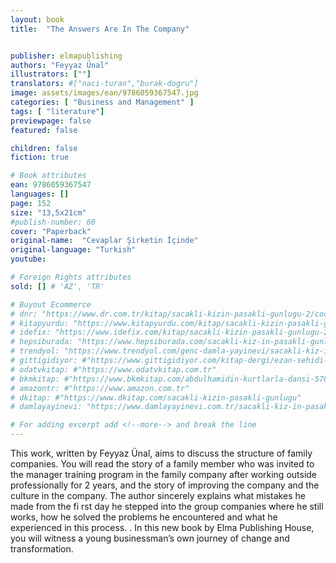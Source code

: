 ```yaml
---
layout: book
title:  "The Answers Are In The Company"


publisher: elmapublishing
authors: "Feyyaz Ünal"
illustrators: [""]
translators: #["naci-turan","burak-dogru"]
image: assets/images/ean/9786059367547.jpg
categories: [ "Business and Management" ]
tags: [ "literature"]
previewpage: false
featured: false

children: false
fiction: true

# Book attributes
ean: 9786059367547
languages: []
page: 152
size: "13,5x21cm"
#publish-number: 60
cover: "Paperback"
original-name:  "Cevaplar Şirketin İçinde"
original-language: "Turkish"
youtube:

# Foreign Rights attributes
sold: [] # 'AZ', 'TR'

# Buyout Ecommerce
# dnr: "https://www.dr.com.tr/kitap/sacakli-kizin-pasakli-gunlugu-2/cocuk-ve-genclik/genclik-10-yas/roman-oyku/urunno=0001893059001"
# kitapyurdu: "https://www.kitapyurdu.com/kitap/sacakli-kizin-pasakli-gunlugu-2-/560122.html&filter_name=Sa%C3%A7akl%C4%B1+K%C4%B1z%27%C4%B1n+Pasakl%C4%B1+G%C3%BCnl%C3%BC%C4%9F%C3%BC+2"
# idefix: "https://www.idefix.com/kitap/sacakli-kizin-pasakli-gunlugu-2/cocuk-ve-genclik/genclik-10-yas/roman-oyku/urunno=0001893059001"
# hepsiburada: "https://www.hepsiburada.com/sacakli-kiz-in-pasakli-gunlugu-2-damla-yayinevi-p-HBV000012ER86"
# trendyol: "https://www.trendyol.com/genc-damla-yayinevi/sacakli-kiz-in-pasakli-gunlugu-2-p-54825777"
# gittigidiyor: #"https://www.gittigidiyor.com/kitap-dergi/ezan-sehidi-adnan-menderes_pdp_732728793"
# odatvkitap: #"https://www.odatvkitap.com.tr"
# bkmkitap: #"https://www.bkmkitap.com/abdulhamidin-kurtlarla-dansi-578226"
# amazontr: #"https://www.amazon.com.tr"
# dkitap: #"https://www.dkitap.com/sacakli-kizin-pasakli-gunlugu"
# damlayayinevi: "https://www.damlayayinevi.com.tr/sacakli-kiz-in-pasakli-gunlugu-2-bu-iste-bi-terslik-var"

# For adding excerpt add <!--more--> and break the line
---
```

This work, written by Feyyaz Ünal, aims to discuss the structure of family companies. You will
read the story of a family member who was invited to the manager training program in the family
company after working outside professionally for 2
years, and the story of improving the company and
the culture in the company. The author sincerely
explains what mistakes he made from the fi rst day
he stepped into the group companies where he still
works, how he solved the problems he encountered and what he experienced in this process. .
In this new book by Elma Publishing House, you
will witness a young businessman’s own journey of
change and transformation.
<!--more--> 


